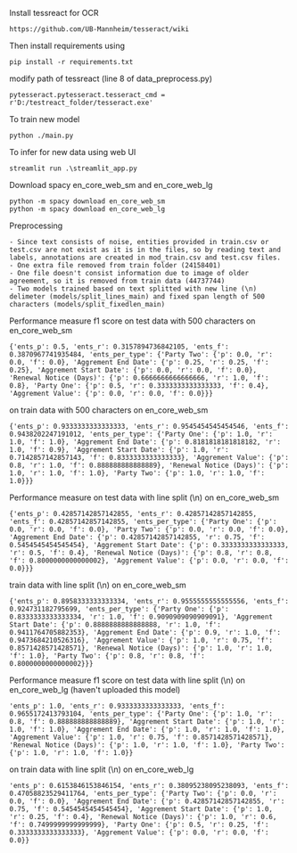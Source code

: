 Install tessreact for OCR
```
https://github.com/UB-Mannheim/tesseract/wiki
```
Then install requirements using 
```
pip install -r requirements.txt
```
modify path of tessreact (line 8 of data_preprocess.py)
```
pytesseract.pytesseract.tesseract_cmd = r'D:/testreact_folder/tesseract.exe'
```
To train new model 
```
python ./main.py
```
To infer for new data using web UI
```
streamlit run .\streamlit_app.py
```
Download spacy en_core_web_sm and en_core_web_lg

```
python -m spacy download en_core_web_sm
python -m spacy download en_core_web_lg
```

Preprocessing
```
- Since text consists of noise, entities provided in train.csv or test.csv are not exist as it is in the files, so by reading text and labels, annotations are created in mod_train.csv and test.csv files.
- One extra file removed from train folder (24158401)
- One file doesn't consist information due to image of older agreement, so it is removed from train data (44737744)
- Two models trained based on text splitted with new line (\n) delimeter (models/split_lines_main) and fixed span length of 500 characters (models/split_fixedlen_main)
```



Performance measure f1 score on test data with 500 characters on en_core_web_sm
```
{'ents_p': 0.5, 'ents_r': 0.3157894736842105, 'ents_f': 0.3870967741935484, 'ents_per_type': {'Party Two': {'p': 0.0, 'r': 0.0, 'f': 0.0}, 'Aggrement End Date': {'p': 0.25, 'r': 0.25, 'f': 0.25}, 'Aggrement Start Date': {'p': 0.0, 'r': 0.0, 'f': 0.0}, 'Renewal Notice (Days)': {'p': 0.6666666666666666, 'r': 1.0, 'f': 0.8}, 'Party One': {'p': 0.5, 'r': 0.3333333333333333, 'f': 0.4}, 'Aggrement Value': {'p': 0.0, 'r': 0.0, 'f': 0.0}}}
```
on train data with 500 characters on en_core_web_sm
```
{'ents_p': 0.9333333333333333, 'ents_r': 0.9545454545454546, 'ents_f': 0.9438202247191012, 'ents_per_type': {'Party One': {'p': 1.0, 'r': 1.0, 'f': 1.0}, 'Aggrement End Date': {'p': 0.8181818181818182, 'r': 1.0, 'f': 0.9}, 'Aggrement Start Date': {'p': 1.0, 'r': 0.7142857142857143, 'f': 0.8333333333333333}, 'Aggrement Value': {'p': 0.8, 'r': 1.0, 'f': 0.888888888888889}, 'Renewal Notice (Days)': {'p': 1.0, 'r': 1.0, 'f': 1.0}, 'Party Two': {'p': 1.0, 'r': 1.0, 'f': 1.0}}}
```

Performance measure on test data with line split (\n) on en_core_web_sm

```
{'ents_p': 0.42857142857142855, 'ents_r': 0.42857142857142855, 'ents_f': 0.42857142857142855, 'ents_per_type': {'Party One': {'p': 0.0, 'r': 0.0, 'f': 0.0}, 'Party Two': {'p': 0.0, 'r': 0.0, 'f': 0.0}, 'Aggrement End Date': {'p': 0.42857142857142855, 'r': 0.75, 'f': 0.5454545454545454}, 'Aggrement Start Date': {'p': 0.3333333333333333, 'r': 0.5, 'f': 0.4}, 'Renewal Notice (Days)': {'p': 0.8, 'r': 0.8, 'f': 0.8000000000000002}, 'Aggrement Value': {'p': 0.0, 'r': 0.0, 'f': 0.0}}}
```

train data with line split (\n) on en_core_web_sm
```
{'ents_p': 0.8958333333333334, 'ents_r': 0.9555555555555556, 'ents_f': 0.924731182795699, 'ents_per_type': {'Party One': {'p': 0.8333333333333334, 'r': 1.0, 'f': 0.9090909090909091}, 'Aggrement Start Date': {'p': 0.8888888888888888, 'r': 1.0, 'f': 0.9411764705882353}, 'Aggrement End Date': {'p': 0.9, 'r': 1.0, 'f': 0.9473684210526316}, 'Aggrement Value': {'p': 1.0, 'r': 0.75, 'f': 0.8571428571428571}, 'Renewal Notice (Days)': {'p': 1.0, 'r': 1.0, 'f': 1.0}, 'Party Two': {'p': 0.8, 'r': 0.8, 'f': 0.8000000000000002}}}
```

Performance measure f1 score on test data with line split (\n) on en_core_web_lg (haven't uploaded this model)
```
'ents_p': 1.0, 'ents_r': 0.9333333333333333, 'ents_f': 0.9655172413793104, 'ents_per_type': {'Party One': {'p': 1.0, 'r': 0.8, 'f': 0.888888888888889}, 'Aggrement Start Date': {'p': 1.0, 'r': 1.0, 'f': 1.0}, 'Aggrement End Date': {'p': 1.0, 'r': 1.0, 'f': 1.0}, 'Aggrement Value': {'p': 1.0, 'r': 0.75, 'f': 0.8571428571428571}, 'Renewal Notice (Days)': {'p': 1.0, 'r': 1.0, 'f': 1.0}, 'Party Two': {'p': 1.0, 'r': 1.0, 'f': 1.0}}
```
on train data with line split (\n)  on en_core_web_lg
```
'ents_p': 0.6153846153846154, 'ents_r': 0.38095238095238093, 'ents_f': 0.47058823529411764, 'ents_per_type': {'Party Two': {'p': 0.0, 'r': 0.0, 'f': 0.0}, 'Aggrement End Date': {'p': 0.42857142857142855, 'r': 0.75, 'f': 0.5454545454545454}, 'Aggrement Start Date': {'p': 1.0, 'r': 0.25, 'f': 0.4}, 'Renewal Notice (Days)': {'p': 1.0, 'r': 0.6, 'f': 0.7499999999999999}, 'Party One': {'p': 0.5, 'r': 0.25, 'f': 0.3333333333333333}, 'Aggrement Value': {'p': 0.0, 'r': 0.0, 'f': 0.0}}
```
